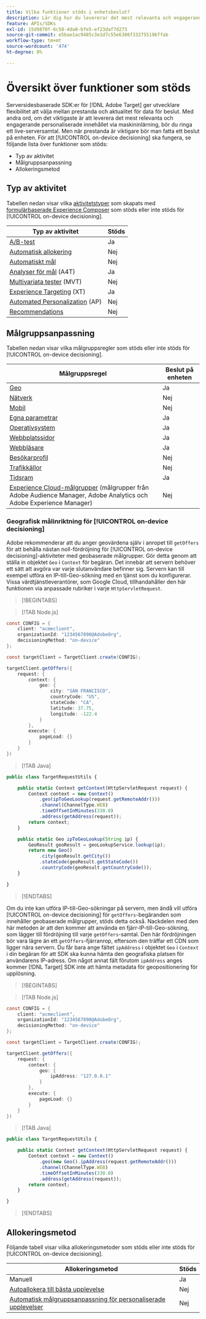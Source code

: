 ```yaml
---
title: Vilka funktioner stöds i enhetsbeslut?
description: Lär dig hur du levererar det mest relevanta och engagerande personaliserade innehållet via maskininlärning via ett live-serversamtal.
feature: APIs/SDKs
exl-id: 15d9870f-6c58-4da0-bfe5-ef23daf7d273
source-git-commit: e5bae1ac9485c3e1d7c55e6386f332755196ffab
workflow-type: tm+mt
source-wordcount: '474'
ht-degree: 0%

---
```


# Översikt över funktioner som stöds

Serversidesbaserade SDK:er för [!DNL Adobe Target] ger utvecklare flexibilitet att välja mellan prestanda och aktualitet för data för beslut. Med andra ord, om det viktigaste är att leverera det mest relevanta och engagerande personaliserade innehållet via maskininlärning, bör du ringa ett live-serversamtal. Men när prestanda är viktigare bör man fatta ett beslut på enheten. För att [!UICONTROL on-device decisioning] ska fungera, se följande lista över funktioner som stöds:

* Typ av aktivitet
* Målgruppsanpassning
* Allokeringsmetod

## Typ av aktivitet

Tabellen nedan visar vilka [aktivitetstyper](https://experienceleague.adobe.com/docs/target/using/activities/target-activities-guide.html) som skapats med [formulärbaserade Experience Composer](https://experienceleague.adobe.com/docs/target/using/experiences/form-experience-composer.html?) som stöds eller inte stöds för [!UICONTROL on-device decisioning].

| Typ av aktivitet | Stöds |
| --- | --- |
| [A/B-test](https://experienceleague.adobe.com/docs/target/using/activities/abtest/test-ab.html) | Ja |
| [Automatisk allokering](https://experienceleague.adobe.com/docs/target/using/activities/auto-allocate/automated-traffic-allocation.html) | Nej |
| [Automatiskt mål](https://experienceleague.adobe.com/docs/target/using/activities/auto-target/auto-target-to-optimize.html) | Nej |
| [Analyser för mål](https://experienceleague.adobe.com/docs/target/using/integrate/a4t/a4t.html) (A4T) | Ja |
| [Multivariata tester](https://experienceleague.adobe.com/docs/target/using/activities/multivariate-test/multivariate-testing.html) (MVT) | Nej |
| [Experience Targeting](https://experienceleague.adobe.com/docs/target/using/activities/experience-targeting/experience-target.html) (XT) | Ja |
| [Automated Personalization](https://experienceleague.adobe.com/docs/target/using/activities/automated-personalization/automated-personalization.html) (AP) | Nej |
| [Recommendations](https://experienceleague.adobe.com/docs/target/using/recommendations/recommendations.html) | Nej |


## Målgruppsanpassning

Tabellen nedan visar vilka målgruppsregler som stöds eller inte stöds för [!UICONTROL on-device decisioning].

| Målgruppsregel | Beslut på enheten |
| --- | --- |
| [Geo](https://experienceleague.adobe.com/docs/target/using/audiences/create-audiences/categories-audiences/geo.html) | Ja |
| [Nätverk](https://experienceleague.adobe.com/docs/target/using/audiences/create-audiences/categories-audiences/network.html) | Nej |
| [Mobil](https://experienceleague.adobe.com/docs/target/using/audiences/create-audiences/categories-audiences/mobile.html) | Nej |
| [Egna parametrar](https://experienceleague.adobe.com/docs/target/using/audiences/create-audiences/categories-audiences/custom-parameters.html) | Ja |
| [Operativsystem](https://experienceleague.adobe.com/docs/target/using/audiences/create-audiences/categories-audiences/operating-system.html) | Ja |
| [Webbplatssidor](https://experienceleague.adobe.com/docs/target/using/audiences/create-audiences/categories-audiences/site-pages.html) | Ja |
| [Webbläsare](https://experienceleague.adobe.com/docs/target/using/audiences/create-audiences/categories-audiences/browser.html) | Ja |
| [Besökarprofil](https://experienceleague.adobe.com/docs/target/using/audiences/create-audiences/categories-audiences/visitor-profile.html) | Nej |
| [Trafikkällor](https://experienceleague.adobe.com/docs/target/using/audiences/create-audiences/categories-audiences/traffic-sources.html) | Nej |
| [Tidsram](https://experienceleague.adobe.com/docs/target/using/audiences/create-audiences/categories-audiences/time-frame.html) | Ja |
| [Experience Cloud-målgrupper](https://experienceleague.adobe.com/docs/target/using/integrate/mmp.html) (målgrupper från Adobe Audience Manager, Adobe Analytics och Adobe Experience Manager) | Nej |

### Geografisk målinriktning för [!UICONTROL on-device decisioning]

Adobe rekommenderar att du anger geovärdena själv i anropet till `getOffers` för att behålla nästan noll-fördröjning för [!UICONTROL on-device decisioning]-aktiviteter med geobaserade målgrupper. Gör detta genom att ställa in objektet `Geo` i `Context` för begäran. Det innebär att servern behöver ett sätt att avgöra var varje slutanvändare befinner sig. Servern kan till exempel utföra en IP-till-Geo-sökning med en tjänst som du konfigurerar. Vissa värdtjänstleverantörer, som Google Cloud, tillhandahåller den här funktionen via anpassade rubriker i varje `HttpServletRequest`.

>[!BEGINTABS]

>[!TAB Node.js]

```csharp {line-numbers="true"}
const CONFIG = {
    client: "acmeclient",
    organizationId: "1234567890@AdobeOrg",
    decisioningMethod: "on-device"
};

const targetClient = TargetClient.create(CONFIG);

targetClient.getOffers({
    request: {
        context: {
            geo: {
                city: "SAN FRANCISCO",
                countryCode: "US",
                stateCode: "CA",
                latitude: 37.75,
                longitude: -122.4
            }
        },
        execute: {
            pageLoad: {}
        }
    }
})
```

>[!TAB Java]

```javascript {line-numbers="true"}
public class TargetRequestUtils {

    public static Context getContext(HttpServletRequest request) {
        Context context = new Context()
            .geo(ipToGeoLookup(request.getRemoteAddr()))
            .channel(ChannelType.WEB)
            .timeOffsetInMinutes(330.0)
            .address(getAddress(request));
        return context;
    }

    public static Geo ipToGeoLookup(String ip) {
        GeoResult geoResult = geoLookupService.lookup(ip);
        return new Geo()
            .city(geoResult.getCity())
            .stateCode(geoResult.getStateCode())
            .countryCode(geoResult.getCountryCode());
    }

}
```

>[!ENDTABS]

Om du inte kan utföra IP-till-Geo-sökningar på servern, men ändå vill utföra [!UICONTROL on-device decisioning] för `getOffers`-begäranden som innehåller geobaserade målgrupper, stöds detta också. Nackdelen med den här metoden är att den kommer att använda en fjärr-IP-till-Geo-sökning, som lägger till fördröjning till varje `getOffers`-samtal. Den här fördröjningen bör vara lägre än ett `getOffers`-fjärranrop, eftersom den träffar ett CDN som ligger nära servern. Du får bara ange fältet `ipAddress` i objektet `Geo` i `Context` i din begäran för att SDK ska kunna hämta den geografiska platsen för användarens IP-adress. Om något annat fält förutom `ipAddress` anges kommer [!DNL Target] SDK inte att hämta metadata för geopositionering för upplösning.


>[!BEGINTABS]

>[!TAB Node.js]

```csharp {line-numbers="true"}
const CONFIG = {
    client: "acmeclient",
    organizationId: "1234567890@AdobeOrg",
    decisioningMethod: "on-device"
};

const targetClient = TargetClient.create(CONFIG);

targetClient.getOffers({
    request: {
        context: {
            geo: {
                ipAddress: "127.0.0.1"
            }
        },
        execute: {
            pageLoad: {}
        }
    }
})
```

>[!TAB Java]

```javascript {line-numbers="true"}
public class TargetRequestUtils {

    public static Context getContext(HttpServletRequest request) {
        Context context = new Context()
            .geo(new Geo().ipAddress(request.getRemoteAddr()))
            .channel(ChannelType.WEB)
            .timeOffsetInMinutes(330.0)
            .address(getAddress(request));
        return context;
    }

}
```

>[!ENDTABS]

## Allokeringsmetod

Följande tabell visar vilka allokeringsmetoder som stöds eller inte stöds för [!UICONTROL on-device decisioning].

| Allokeringsmetod | Stöds |
| --- | --- |
| Manuell | Ja |
| [Autoallokera till bästa upplevelse](https://experienceleague.adobe.com/docs/target/using/activities/auto-allocate/automated-traffic-allocation.html) | Nej |
| [Automatisk målgruppsanpassning för personaliserade upplevelser](https://experienceleague.adobe.com/docs/target/using/activities/auto-target-to-optimize.html) | Nej |
